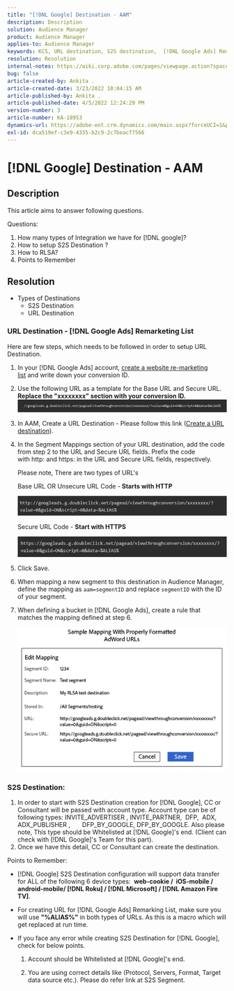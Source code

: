 ```yaml
---
title: "[!DNL Google] Destination - AAM"
description: Description
solution: Audience Manager
product: Audience Manager
applies-to: Audience Manager
keywords: KCS, URL destination, S2S destination,  [!DNL Google Ads] Remarketing List
resolution: Resolution
internal-notes: https://wiki.corp.adobe.com/pages/viewpage.action?spaceKey=MCPI&title=Google+-+AAM+Destination
bug: false
article-created-by: Ankita .
article-created-date: 3/23/2022 10:04:15 AM
article-published-by: Ankita .
article-published-date: 4/5/2022 12:24:29 PM
version-number: 3
article-number: KA-18953
dynamics-url: https://adobe-ent.crm.dynamics.com/main.aspx?forceUCI=1&pagetype=entityrecord&etn=knowledgearticle&id=70af1f97-90aa-ec11-983f-000d3a349120
exl-id: dca519ef-c3e9-4335-b2c9-2c7beacf7566
---
```

# [!DNL Google] Destination - AAM

## Description

This article aims to answer following questions.

Questions:

1. How many types of Integration we have for [!DNL google]?
1. How to setup S2S Destination ?
1. How to RLSA?
1. Points to Remember

## Resolution

- Types of Destinations
  - S2S Destination
  - URL Destination

### URL Destination - [!DNL Google Ads] Remarketing List

Here are few steps, which needs to be followed in order to setup URL Destination.

1. In your [!DNL Google Ads] account, [create a website re-marketing list](https://support.google.com/adwords/answer/2454064?hl=en) and write down your conversion ID.

1. Use the following URL as a template for the Base URL and Secure URL. <b>Replace the "xxxxxxxx" section with your conversion ID.</b>![](assets/d548e9c4-67aa-ec11-983f-000d3a349120.png)

1. In AAM, Create a URL Destination - Please follow this link ([Create a URL destination](https://experienceleague.adobe.com/docs/audience-manager/user-guide/features/destinations/custom-destinations/create-url-destination.html?lang=en)).

1. In the Segment Mappings section of your URL destination, add the code from step 2 to the URL and Secure URL fields. Prefix the code with http: and https: in the URL and Secure URL fields, respectively.

   Please note, There are two types of URL's

   Base URL OR Unsecure URL Code -<b> Starts with HTTP</b>

   ![](assets/d73cf7d9-69aa-ec11-983f-000d3a349523.png)

   Secure URL Code - <b>Start with HTTPS</b>

   ![](assets/141662e3-69aa-ec11-983f-000d3a349523.png)

1. Click Save.

1. When mapping a new segment to this destination in Audience Manager, define the mapping as `aam=segmentID` and replace `segmentID` with the ID of your segment.

1. When defining a bucket in [!DNL Google Ads], create a rule that matches the mapping defined at step 6.

   ![](assets/64abac91-6aaa-ec11-983f-000d3a349523.png)

### S2S Destination:

1. In order to start with S2S Destination creation for [!DNL Google], CC or Consultant will be passed with account type. Account type can be of following types: INVITE_ADVERTISER , INVITE_PARTNER,  DFP,  ADX,  ADX_PUBLISHER ,       DFP_BY_GOOGLE, DFP_BY_GOOGLE. Also please note, This type should be Whitelisted at [!DNL Google]'s end. (Client can check with [!DNL Google]'s Team for this part).
1. Once we have this detail, CC or Consultant can create the destination.

Points to Remember:

- [!DNL Google] S2S Destination configuration will support data transfer for ALL of the following 6 device types:  <b>web-cookie /  iOS-mobile /  android-mobile/ [!DNL Roku] / [!DNL Microsoft] / [!DNL Amazon Fire TV]</b>.

- For creating URL for [!DNL Google Ads] Remarking List, make sure you will use <b>"%ALIAS%"</b> in both types of URLs. As this is a macro which will get replaced at run time.

- If you face any error while creating S2S Destination for [!DNL Google], check for below points.

  1. Account should be Whitelisted at [!DNL Google]'s end.

  1. You are using correct details like (Protocol, Servers, Format, Target data source etc.). Please do refer link at S2S Segment.
